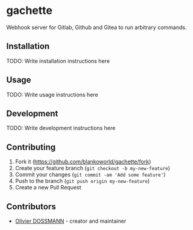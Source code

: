 # gachette

Webhook server for Gitlab, Github and Gitea to run arbitrary commands.

## Installation

TODO: Write installation instructions here

## Usage

TODO: Write usage instructions here

## Development

TODO: Write development instructions here

## Contributing

1. Fork it (<https://github.com/blankoworld/gachette/fork>)
2. Create your feature branch (`git checkout -b my-new-feature`)
3. Commit your changes (`git commit -am 'Add some feature'`)
4. Push to the branch (`git push origin my-new-feature`)
5. Create a new Pull Request

## Contributors

- [Olivier DOSSMANN](https://github.com/blankoworld) - creator and maintainer
